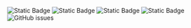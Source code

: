 ![Static Badge](https://img.shields.io/badge/blacklists-60-000000) ![Static Badge](https://img.shields.io/badge/blacklisted-3060936-cc0000) ![Static Badge](https://img.shields.io/badge/whitelisted-2243-00CC00) ![Static Badge](https://img.shields.io/badge/streaming_blacklist-28107-000000) ![GitHub issues](https://img.shields.io/github/issues/fabriziosalmi/blacklists)
